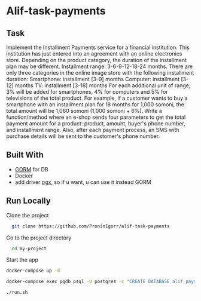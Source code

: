
# Alif-task-payments  

## Task
Implement the Installment Payments service for a financial institution. This institution has just entered into an agreement with an online electronics store. Depending on the product category, the duration of the installment plan may be different. Installment range: 3-6-9-12-18-24 months. There are only three categories in the online image store with the following installment duration: Smartphone: installment [3-9] months Computer: installment [3-12] months TV: installment [3-18] months For each additional unit of range, 3% will be added for smartphones, 4% for computers and 5% for televisions of the total product. For example, if a customer wants to buy a smartphone with an installment plan for 18 months for 1,000 somoni, the total amount will be 1,060 somoni (1,000 somoni + 6%). Write a function/method where an e-shop sends four parameters to get the total payment amount for a product: product, amount, buyer's phone number, and installment range. Also, after each payment process, an SMS with purchase details will be sent to the customer's phone number.

## Built With
- [GORM](https://gorm.io/) for DB
- Docker
- add driver [pgx]("github.com/jackc/pgx/v4"), so if u want, u can use it instead GORM


## Run Locally  
Clone the project  

~~~bash  
  git clone https://github.com/ProninIgorr/alif-task-payments
~~~

Go to the project directory  

~~~bash  
  cd my-project
~~~



Start the app  

~~~bash 
docker-compose up -d

docker-compose exec pgdb psql -U postgres -c "CREATE DATABASE alif_payments"

./run.sh
~~~  
 

